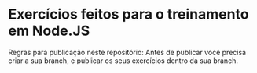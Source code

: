 # Exercícios feitos para o treinamento em Node.JS

Regras para publicação neste repositório:
Antes de publicar você precisa criar a sua branch, e publicar os seus exercícios dentro da sua branch.

